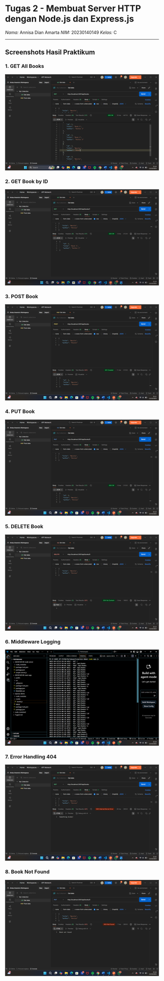 # Tugas 2 - Membuat Server HTTP dengan Node.js dan Express.js

*Nama:* Annisa Dian Amarta
*NIM:* 20230140149 
*Kelas:* C


---

## Screenshots Hasil Praktikum

### 1. GET All Books
![GET All](screenshoot/getall.png)

### 2. GET Book by ID
![GET by ID](screenshoot/getid.png)

### 3. POST Book
![POST](screenshoot/post.png)

### 4. PUT Book
![PUT](screenshoot/put.png)

### 5. DELETE Book
![DELETE](screenshoot/delete.png)

### 6. Middleware Logging
![Logging](screenshoot/log.png)

### 7. Error Handling 404
![404](screenshoot/globalerrorhandler.png)

### 8. Book Not Found
![Not Found](screenshoot/notfound.png)